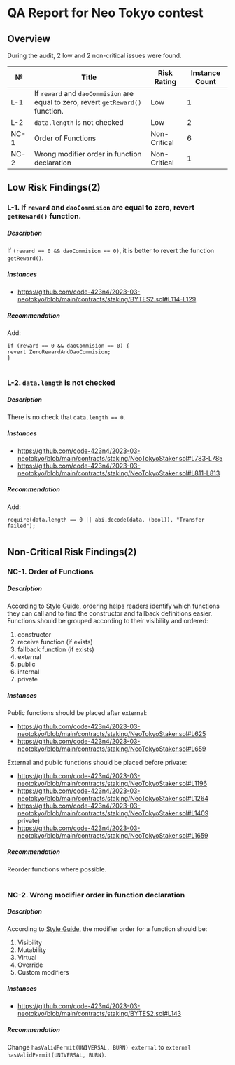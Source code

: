 # QA Report for Neo Tokyo contest
## Overview
During the audit, 2 low and 2 non-critical issues were found.

№ | Title | Risk Rating  | Instance Count
--- | --- | --- | ---
L-1 | If ```reward``` and ```daoCommision``` are equal to zero, revert ```getReward()``` function. | Low | 1
L-2 | ```data.length``` is not checked | Low | 2
NC-1 | Order of Functions | Non-Critical | 6
NC-2 | Wrong modifier order in  function declaration | Non-Critical | 1

## Low Risk Findings(2)
### L-1. If ```reward``` and ```daoCommision``` are equal to zero, revert ```getReward()``` function.
##### Description
If ```(reward == 0 && daoCommision == 0)```, it is better to revert the function ```getReward()```.
##### Instances
- https://github.com/code-423n4/2023-03-neotokyo/blob/main/contracts/staking/BYTES2.sol#L114-L129

##### Recommendation
Add:
```
if (reward == 0 && daoCommision == 0) {
revert ZeroRewardAndDaoCommision;
}
```
#
### L-2. ```data.length``` is not checked
##### Description
There is no check that ```data.length == 0```.
##### Instances
- https://github.com/code-423n4/2023-03-neotokyo/blob/main/contracts/staking/NeoTokyoStaker.sol#L783-L785
- https://github.com/code-423n4/2023-03-neotokyo/blob/main/contracts/staking/NeoTokyoStaker.sol#L811-L813

##### Recommendation
Add:
```
require(data.length == 0 || abi.decode(data, (bool)), "Transfer failed");
```
#
## Non-Critical Risk Findings(2)
### NC-1. Order of Functions
##### Description
According to [Style Guide](https://docs.soliditylang.org/en/v0.8.16/style-guide.html#order-of-functions), ordering helps readers identify which functions they can call and to find the constructor and fallback definitions easier.  
Functions should be grouped according to their visibility and ordered:
1) constructor
2) receive function (if exists)
3) fallback function (if exists)
4) external
5) public
6) internal
7) private
##### Instances
Public functions should be placed after external:
- https://github.com/code-423n4/2023-03-neotokyo/blob/main/contracts/staking/NeoTokyoStaker.sol#L625
- https://github.com/code-423n4/2023-03-neotokyo/blob/main/contracts/staking/NeoTokyoStaker.sol#L659

External and public functions should be placed before private:
- https://github.com/code-423n4/2023-03-neotokyo/blob/main/contracts/staking/NeoTokyoStaker.sol#L1196
- https://github.com/code-423n4/2023-03-neotokyo/blob/main/contracts/staking/NeoTokyoStaker.sol#L1264
- https://github.com/code-423n4/2023-03-neotokyo/blob/main/contracts/staking/NeoTokyoStaker.sol#L1409 private)
- https://github.com/code-423n4/2023-03-neotokyo/blob/main/contracts/staking/NeoTokyoStaker.sol#L1659

##### Recommendation
Reorder functions where possible.
#
### NC-2. Wrong modifier order in  function declaration
##### Description
According to [Style Guide](https://docs.soliditylang.org/en/v0.8.19/style-guide.html#function-declaration), the modifier order for a function should be:
1. Visibility
2. Mutability
3. Virtual
4. Override
5. Custom modifiers

##### Instances
- https://github.com/code-423n4/2023-03-neotokyo/blob/main/contracts/staking/BYTES2.sol#L143

##### Recommendation
Change ```hasValidPermit(UNIVERSAL, BURN) external``` to ```external hasValidPermit(UNIVERSAL, BURN)```.